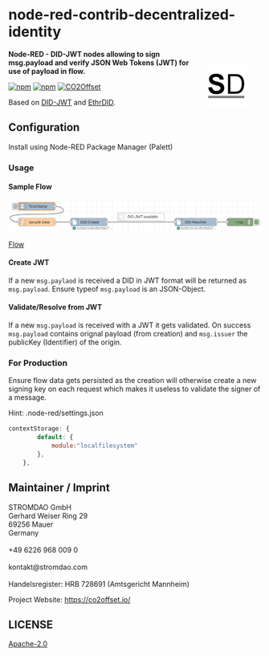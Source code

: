 # node-red-contrib-decentralized-identity

<a href="https://stromdao.de/" target="_blank" title="STROMDAO - Digital Energy Infrastructure"><img src="./static/stromdao.png" align="right" height="85px" hspace="30px" vspace="30px"></a>

**Node-RED - DID-JWT nodes allowing to sign msg.payload and verify JSON Web Tokens (JWT) for use of payload in flow.**

[![npm](https://img.shields.io/npm/dt/node-red-contrib-decentralized-identity.svg)](https://www.npmjs.com/package/node-red-contrib-decentralized-identity)
[![npm](https://img.shields.io/npm/v/node-red-contrib-decentralized-identity.svg)](https://www.npmjs.com/package/node-red-contrib-decentralized-identity)
[![CO2Offset](https://api.corrently.io/v2.0/ghgmanage/statusimg?host=node-red-contrib-decentralized-identity&svg=1)](https://co2offset.io/badge.html?host=node-red-contrib-decentralized-identity)

Based on [DID-JWT](https://github.com/decentralized-identity/did-jwt) and [EthrDID](https://github.com/uport-project/ethr-did/).

## Configuration

Install using Node-RED Package Manager (Palett)

### Usage

#### Sample Flow

<img src="./static/sample_flow.png">

[Flow](./sample_flow.json)


#### Create JWT
If a new `msg.paylaod` is received a DID in JWT format will be returned as `msg.payload`. Ensure typeof `msg.payload` is an JSON-Object.

#### Validate/Resolve from JWT
If a new `msg.payload` is received with a JWT it gets validated. On success `msg.payload` contains orignal payload (from creation) and `msg.issuer` the publicKey (Identifier) of the origin.

### For Production

Ensure flow data gets persisted as the creation will otherwise create a new signing key on each request which makes it useless to validate the signer of a message.

Hint: .node-red/settings.json
```javascript
contextStorage: {
        default: {
            module:"localfilesystem"
        },
    },
```

## Maintainer / Imprint

<addr>
STROMDAO GmbH  <br/>
Gerhard Weiser Ring 29  <br/>
69256 Mauer  <br/>
Germany  <br/>
  <br/>
+49 6226 968 009 0  <br/>
  <br/>
kontakt@stromdao.com  <br/>
  <br/>
Handelsregister: HRB 728691 (Amtsgericht Mannheim)
</addr>

Project Website: https://co2offset.io/

## LICENSE
[Apache-2.0](./LICENSE)
